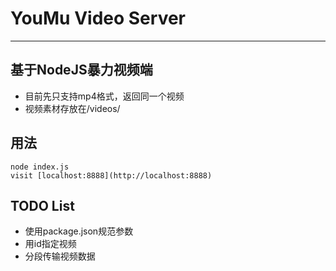 # YouMu Video Server
- - -

## 基于NodeJS暴力视频端
* 目前先只支持mp4格式，返回同一个视频
* 视频素材存放在/videos/

## 用法

	node index.js
	visit [localhost:8888](http://localhost:8888)

## TODO List
* 使用package.json规范参数
* 用id指定视频
* 分段传输视频数据

